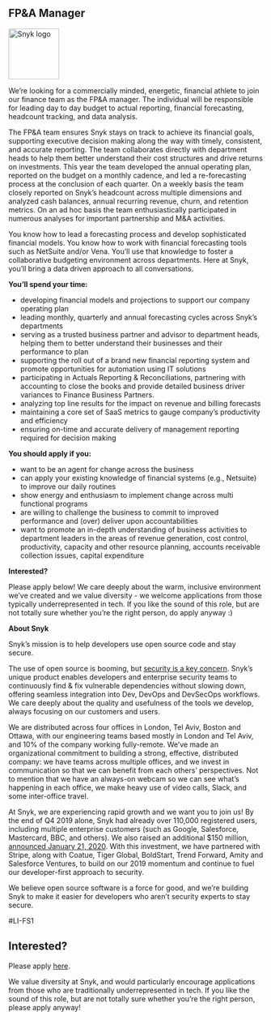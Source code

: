 FP&A Manager
---

<img src="https://res.cloudinary.com/snyk/image/upload/v1537345894/press-kit/brand/logo-black.png" width="100" alt="Snyk logo" />

<p><span style="font-weight: 400;">We’re looking for a commercially minded, energetic, financial athlete to join our finance team as the FP&amp;A manager. The individual will be responsible for leading day to day budget to actual reporting, financial forecasting, headcount tracking, and data analysis.</span></p>
<p><span style="font-weight: 400;">The FP&amp;A team ensures Snyk stays on track to achieve its financial goals, supporting executive decision making along the way with timely, consistent, and accurate reporting. The team collaborates directly with department heads to help them better understand their cost structures and drive returns on investments. This year the team developed the annual operating plan, reported on the budget on a monthly cadence, and led a re-forecasting process at the conclusion of each quarter. On a weekly basis the team closely reported on Snyk’s headcount across multiple dimensions and analyzed cash balances, annual recurring revenue, churn, and retention metrics. On an ad hoc basis the team enthusiastically participated in numerous analyses for important partnership and M&amp;A activities.&nbsp;</span></p>
<p><span style="font-weight: 400;">You know how to lead a forecasting process and develop sophisticated financial models. You know how to work with financial forecasting tools such as NetSuite and/or Vena. You’ll use that knowledge to foster a collaborative budgeting environment across departments. Here at Snyk, you’ll bring a data driven approach to all conversations.&nbsp;</span></p>
<p><strong>You’ll spend your time:</strong></p>
<ul>
<li style="font-weight: 400;"><span style="font-weight: 400;">developing financial models and projections to support our company operating plan</span></li>
<li style="font-weight: 400;"><span style="font-weight: 400;">leading monthly, quarterly and annual forecasting cycles across Snyk’s departments</span></li>
<li style="font-weight: 400;"><span style="font-weight: 400;">serving as a trusted business partner and advisor to department heads, helping them to better understand their businesses and their performance to plan</span></li>
<li style="font-weight: 400;"><span style="font-weight: 400;">supporting the roll out of a brand new financial reporting system and promote opportunities for automation using IT solutions</span></li>
<li style="font-weight: 400;"><span style="font-weight: 400;">participating in Actuals Reporting &amp; Reconciliations, partnering with accounting to close the books and provide detailed business driver variances to Finance Business Partners.&nbsp;</span></li>
<li style="font-weight: 400;"><span style="font-weight: 400;">analyzing top line results for the impact on revenue and billing forecasts</span></li>
<li style="font-weight: 400;"><span style="font-weight: 400;">maintaining a core set of SaaS metrics to gauge company’s productivity and efficiency</span></li>
<li style="font-weight: 400;"><span style="font-weight: 400;">ensuring on-time and accurate delivery of management reporting required for decision making</span></li>
</ul>
<p><strong>You should apply if you:</strong></p>
<ul>
<li style="font-weight: 400;"><span style="font-weight: 400;">want to be an agent for change across the business</span></li>
<li style="font-weight: 400;"><span style="font-weight: 400;">can apply your existing knowledge of financial systems (e.g., Netsuite) to improve our daily routines</span></li>
<li style="font-weight: 400;"><span style="font-weight: 400;">show energy and enthusiasm to implement change across multi functional programs</span></li>
<li style="font-weight: 400;"><span style="font-weight: 400;">are willing to challenge the business to commit to improved performance and (over) deliver upon accountabilities</span></li>
<li style="font-weight: 400;"><span style="font-weight: 400;">want to promote an in-depth understanding of business activities to department leaders in the areas of revenue generation, cost control, productivity, capacity and other resource planning, accounts receivable collection issues, capital expenditure</span></li>
</ul>
<p><strong>Interested?</strong></p>
<p><span style="font-weight: 400;">Please apply below! We care deeply about the warm, inclusive environment we’ve created and we value diversity - we welcome applications from those typically underrepresented in tech. If you like the sound of this role, but are not totally sure whether you’re the right person, do apply anyway :)</span></p>
<p><strong>About Snyk</strong></p>
<p><span style="font-weight: 400;">Snyk’s mission is to help developers use open source code and stay secure.&nbsp;</span></p>
<p><span style="font-weight: 400;">The use of open source is booming, but </span><a href="https://snyk.io/blog/devsecops-insights-2020/"><span style="font-weight: 400;">security is a key concern</span></a><span style="font-weight: 400;">. Snyk’s unique product enables developers and enterprise security teams to continuously find &amp; fix vulnerable dependencies without slowing down, offering seamless integration into Dev, DevOps and DevSecOps workflows. We care deeply about the quality and usefulness of the tools we develop, always focusing on our customers and users.&nbsp;</span></p>
<p><span style="font-weight: 400;">We are distributed across four offices in London, Tel Aviv, Boston and Ottawa, with our engineering teams based mostly in London and Tel Aviv, and 10% of the company working fully-remote. We’ve made an organizational commitment to building a strong, effective, distributed company: we have teams across multiple offices, and we invest in communication so that we can benefit from each others’ perspectives. Not to mention that we have an always-on webcam so we can see what’s happening in each office, we make heavy use of video calls, Slack, and some inter-office travel.</span></p>
<p><span style="font-weight: 400;">At Snyk, we are experiencing rapid growth and we want you to join us! By the end of Q4 2019 alone, Snyk had already over 110,000 registered users, including multiple enterprise customers (such as Google, Salesforce, Mastercard, BBC, and others). We also raised an additional $150 million, </span><a href="https://snyk.io/blog/snyk-closes-150m/"><span style="font-weight: 400;">announced January 21, 2020</span></a><span style="font-weight: 400;">. With this investment, we have partnered with Stripe, along with Coatue, Tiger Global, BoldStart, Trend Forward, Amity and Salesforce Ventures, to build on our 2019 momentum and continue to fuel our developer-first approach to security.&nbsp;</span></p>
<p><span style="font-weight: 400;">We believe open source software is a force for good, and we’re building Snyk to make it easier for developers who aren’t security experts to stay secure.</span></p>
<p><span style="font-weight: 400;">#LI-FS1</span></p>

Interested?
---

Please apply [here](https://boards.greenhouse.io/snyk/jobs/4802181002#app).

We value diversity at Snyk, and would particularly encourage applications from those who are traditionally underrepresented in tech.
If you like the sound of this role, but are not totally sure whether you’re the right person, please apply anyway!
